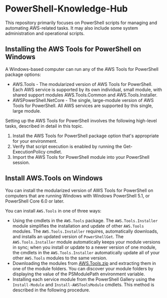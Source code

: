 # PowerShell-Knowledge-Hub
This repository primarily focuses on PowerShell scripts for managing and automating AWS-related tasks. It may also include some system administration and operational scripts.

## Installing the AWS Tools for PowerShell on Windows
A Windows-based computer can run any of the AWS Tools for PowerShell package options:
- AWS.Tools - The modularized version of AWS Tools for PowerShell. Each AWS service is supported by its own individual, small module, with shared support modules AWS.Tools.Common and AWS.Tools.Installer.
- AWSPowerShell.NetCore - The single, large-module version of AWS Tools for PowerShell. All AWS services are supported by this single, large module.

Setting up the AWS Tools for PowerShell involves the following high-level tasks, described in detail in this topic.
1. Install the AWS Tools for PowerShell package option that's appropriate for your environment.
2. Verify that script execution is enabled by running the Get-ExecutionPolicy cmdlet.
3. Import the AWS Tools for PowerShell module into your PowerShell session.

## Install AWS.Tools on Windows
You can install the modularized version of AWS Tools for PowerShell on computers that are running Windows with Windows PowerShell 5.1, or PowerShell Core 6.0 or later. 

You can install `AWS.Tools` in one of three ways:

- Using the cmdlets in the `AWS.Tools` package. The `AWS.Tools.Installer` module simplifies the installation and update of other `AWS.Tools` modules. The `AWS.Tools.Installer` requires, automatically downloads, and installs an updated version of `PowerShellGet`. The `AWS.Tools.Installer` module automatically keeps your module versions in sync; when you install or update to a newer version of one module, the cmdlets in the `AWS.Tools.Installer` automatically update all of your other `AWS.Tools` modules to the same version.
- Downloading the modules from [AWS.Tools.zip](https://sdk-for-net.amazonwebservices.com/ps/v4/latest/AWS.Tools.zip) and extracting them in one of the module folders. You can discover your module folders by displaying the value of the PSModulePath environment variable.
- Installing each service module from the PowerShell Gallery using the `Install-Module` and `Install-AWSToolsModule` cmdlets. This method is described in the following procedure.
